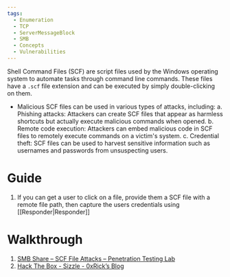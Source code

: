 ```yaml
---
tags:
  - Enumeration
  - TCP
  - ServerMessageBlock
  - SMB
  - Concepts
  - Vulnerabilities
---
```


Shell Command Files (SCF) are script files used by the Windows operating system to automate tasks through command line commands.
These files have a `.scf` file extension and can be executed by simply double-clicking on them.

- Malicious SCF files can be used in various types of attacks, including:
   a. Phishing attacks: Attackers can create SCF files that appear as harmless shortcuts but actually execute malicious commands when opened.
   b. Remote code execution: Attackers can embed malicious code in SCF files to remotely execute commands on a victim's system.
   c. Credential theft: SCF files can be used to harvest sensitive information such as usernames and passwords from unsuspecting users.


# Guide 

1. If you can get a user to click on a file, provide them a SCF file with a remote file path, then capture the users credentials using [[Responder|Responder]]

# Walkthrough

1. [SMB Share – SCF File Attacks – Penetration Testing Lab](https://pentestlab.blog/2017/12/13/smb-share-scf-file-attacks/)
2. [Hack The Box - Sizzle - 0xRick’s Blog](https://0xrick.github.io/hack-the-box/sizzle/)